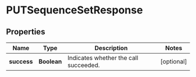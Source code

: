 

# PUTSequenceSetResponse



## Properties

| Name | Type | Description | Notes |
|------------ | ------------- | ------------- | -------------|
|**success** | **Boolean** | Indicates whether the call succeeded.  |  [optional] |



